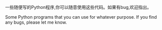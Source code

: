 一些随便写的Python程序,你可以随意使用这些代码。如果有bug,欢迎指出。

Some Python programs that you can use for whatever purpose. If you find any bugs, please let me know.
